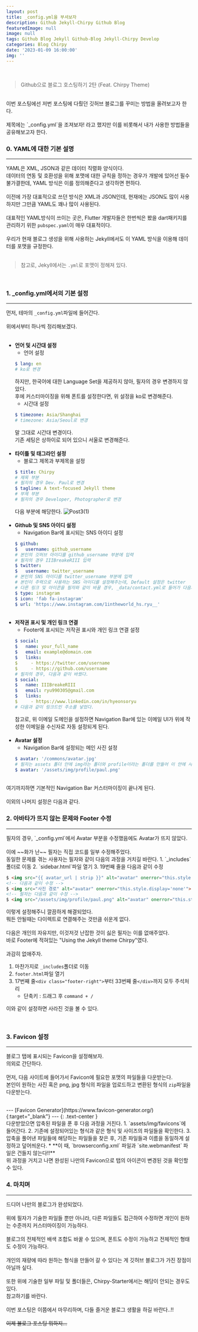 ```yaml
---
layout: post
title: _config.yml을 부셔보자
description: Github Jekyll-Chirpy Github Blog
featuredImage: null
image: null
tags: Github Blog Jekyll Github-Blog Jekyll-Chirpy Develop
categories: Blog Chirpy
date: '2023-01-09 16:00:00'
img: ''
---
```

<br>

>Github으로 블로그 호스팅하기 2탄 (Feat. Chirpy Theme)

<br>
이번 포스팅에선 저번 포스팅에 다뤘던 깃허브 블로그를 꾸미는 방법을 올려보고자 한다.
<br><br>
제목에는 `_config.yml`을 조져보자! 라고 했지만 이를 비롯해서 내가 사용한 방법들을 공유해보고자 한다.

<br>
<h3>0. YAML에 대한 기본 설명</h3>
<hr>

YAML은 XML, JSON과 같은 데이터 직렬화 양식이다.
<br>
데이터의 연동 및 호환성을 위해 포맷에 대한 규칙을 정하는 경우가 개발에 있어선 필수불가결한데, YAML 방식은 이를 정의해준다고 생각하면 편하다.
<br><br>
이전에 가장 대표적으로 쓰던 방식은 XML과 JSON인데, 현재에는 JSON도 많이 사용하지만 그만큼 YAML도 꽤나 많이 사용된다.
<br><br>
대표적인 YAML방식이 쓰이는 곳은, Flutter 개발자들은 한번씩은 봤을 dart패키지를 관리하기 위한 `pubspec.yaml`이 매우 대표적이다.
<br><br>
우리가 현재 블로그 생성을 위해 사용하는 Jekyll에서도 이 YAML 방식을 이용해 데이터를 포맷을 규정한다.
<br><br>
> 참고로, Jekyll에서는 `.yml`로 포맷이 정해져 있다.

<br>
<h3>1. _config.yml에서의 기본 설정</h3>
<hr>

먼저, 테마의 `_config.yml`파일에 들어간다.
<br><br>
위에서부터 하나씩 정리해보겠다.
<br><br>
* **언어 및 시간대 설정**
  * 언어 설정
  ```yaml
  $ lang: en
  # ko로 변경
  ```
  하지만, 한국어에 대한 Language Set을 제공하지 않아, 필자의 경우 변경하지 않았다.
  <br>
  후에 커스터마이징을 위해 폰트를 설정한다면, 위 설정을 ko로 변경해준다.
  * 시간대 설정
  ```yaml
  $ timezone: Asia/Shanghai
  # timezone: Asia/Seoul로 변경
  ```
  말 그대로 시간대 변경이다.
  <br>
  기존 세팅은 상하이로 되어 있으니 서울로 변경해준다.
  <br><br>
* **타이틀 및 태그라인 설정**
  * 블로그 제목과 부제목을 설정
  ```yaml
  $ title: Chirpy
  # 제목 부분
  # 필자의 경우 Dev. Paul로 변경
  $ tagline: A text-focused Jekyll theme
  # 부제 부분
  # 필자의 경우 Developer, Photographer로 변경
  ```
  다음 부분에 해당한다.
  ![Post3(1)](https://user-images.githubusercontent.com/89850286/211184147-0df55d05-c1c8-475e-b76b-3bc96e90d25d.png)
  <br><br>
* **Github 및 SNS 아이디 설정**
  * Navigation Bar에 표시되는 SNS 아이디 설정
  ```yaml
  $ github:
  $   username: github_username
  # 본인의 깃허브 아이디를 github_username 부분에 입력
  # 필자의 경우 IIIBreakeRIII 입력
  $ twitter:
  $   username: twitter_username
  # 본인의 SNS 아이디를 twitter_username 부분에 입력
  # 본인이 주력으로 사용하는 SNS 아이디를 설정해주는데, Default 설정은 twitter
  # 다른 링크 및 아이콘을 필자와 같이 바꿀 경우, _data/contact.yml로 들어가 다음과 같이 추가
  $ type: instagram
  $ icon: 'fab fa-instagram'
  $ url: 'https://www.instagram.com/1intheworld_hs.ryu__'
  ```
  <br>
* **저작권 표시 및 개인 링크 연결**
  * Footer에 표시되는 저작권 표시와 개인 링크 연결 설정
  ```yaml
  $ social:
  $   name: your_full_name
  $   email: example@domain.com
  $   links:
  $     - https://twitter.com/username
  $     - https://github.com/username
  # 필자의 경우, 다음과 같이 바꿨다.
  $ social:
  $   name: IIIBreakeRIII
  $   email: ryu990305@gmail.com
  $   links:
  $     - https://www.linkedin.com/in/hyeonsoryu
  # 다음과 같이 링크드인 주소를 넣었다.
  ```
  참고로, 위 이메일 도메인을 설정하면 Navigation Bar에 있는 이메일 UI가 위에 작성한 이메일을 수신자로 자동 설정되게 된다.
<br><br>
* **Avatar 설정**
  * Navigation Bar에 설정되는 메인 사진 설정
  ```yaml
  $ avatar: '/commons/avatar.jpg'
  # 필자는 assets 폴더 안에 img라는 폴더와 profile이라는 폴더를 만들어 이 안에 사진을 넣고 경로를 설정해줬다.
  $ avatar: '/assets/img/profile/paul.png'
  ```

<br>
여기까지하면 기본적인 Navigation Bar 커스터마이징이 끝나게 된다.
<br><br>
이외의 나머지 설정은 다음과 같다.

<br>
<h3>2. 아바타가 뜨지 않는 문제와 Footer 수정</h3>
<hr>
필자의 경우, `_config.yml`에서 Avatar 부분을 수정했음에도 Avatar가 뜨지 않았다.
<br><br>
이에 ~~화가 난~~ 필자는 직접 코드를 일부 수정해주었다.
<br>
동일한 문제를 겪는 사용자는 필자와 같이 다음의 과정을 거치길 바란다.
1. `_includes`폴더로 이동
2. `sidebar.html`파일 열기
3. 19번째 줄을 다음과 같이 수정

```html
$ <img src="{{ avatar_url | strip }}" alt="avatar" onerror="this.style.display='none'">
<!-- 다음과 같이 수정 -->
$ <img src="사진 경로" alt="avatar" onerror="this.style.display='none'">
<!-- 필자는 다음과 같이 수정 -->
$ <img src="/assets/img/profile/paul.png" alt="avatar" onerror="this.style.display='none'">
```
이렇게 설정해주니 깔끔하게 해결되었다.
<br>
뭐든 안될때는 다이렉트로 연결해주는 것만큼 쉬운게 없다.
<br><br>
다음은 개인의 자유지만, 이것저것 난잡한 것이 싫은 필자는 이를 없애주었다.
<br>
바로 Footer에 적혀있는 "Using the Jekyll theme Chirpy"였다.
<br><br>
과감히 없애주자.
<br>
1. 마찬가지로 `_includes`폴더로 이동
2. `footer.html`파일 열기
3. 17번째 줄`<div class="footer-right">`부터 33번째 줄`</div>`까지 모두 주석처리
   * 단축키 : 드래그 후 `command + /`

이와 같이 설정하면 사라진 것을 볼 수 있다.

<br>
<h3>3. Favicon 설정</h3>
<hr>

블로그 탭에 표시되는 Favicon을 설정해보자.
<br>
의외로 간단하다.
<br><br>
먼저, 다음 사이트에 들어가서 Favicon에 필요한 포맷의 파일들을 다운받는다.
<br>
본인이 원하는 사진 혹은 png, jpg 형식의 파일을 업로드하고 변환된 형식의 `zip`파일을 다운받는다.

<br>
--- [Favicon Generator](https://www.favicon-generator.org/){:target="_blank"} ---
{: .text-center }
<br>
다운받았으면 압축된 파일을 푼 후 다음 과정을 거친다.
1. `assets/img/favicons`에 들어간다.
2. 기존에 설정되어있는 형식과 같은 형식 및 사이즈의 파일들을 확인한다.
3. 압축을 풀어낸 파일들에 해당하는 파일들을 찾은 후, 기존 파일들과 이름을 동일하게 설정하고 덮어씌운다.
  * **이 때, `browserconfig.xml` 파일과 `site.webmanifest` 파일은 건들지 않는다!!**

<br>
위 과정을 거치고 나면 완성된 나만의 Favicon으로 탭의 아이콘이 변경된 것을 확인할 수 있다.

<br>
<h3>4. 마치며</h3>
<hr>

드디어 나만의 블로그가 완성되었다.
<br><br>
위에 필자가 기술한 파일들 뿐만 아니라, 다른 파일들도 접근하여 수정하면 개인이 원하는 수준까지 커스터마이징이 가능하다.
<br><br>
블로그의 전체적인 배색 조합도 바꿀 수 있으며, 폰트도 수정이 가능하고 전체적인 형태도 수정이 가능하다.
<br><br>
개인의 재량에 따라 원하는 형식을 만들어 갈 수 있다는 게 깃허브 블로그가 가진 장점이 아닐까 싶다.
<br><br>
또한 위에 기술한 일부 파일 및 폴더들은, Chirpy-Starter에서는 해당이 안되는 경우도 있다.
<br>
참고하기를 바란다.
<br><br>
이번 포스팅은 이쯤에서 마무리하며, 다들 즐거운 블로그 생활을 하길 바란다..!!
<br><br>
~~이제 블로그 포스팅 뭐하지...~~